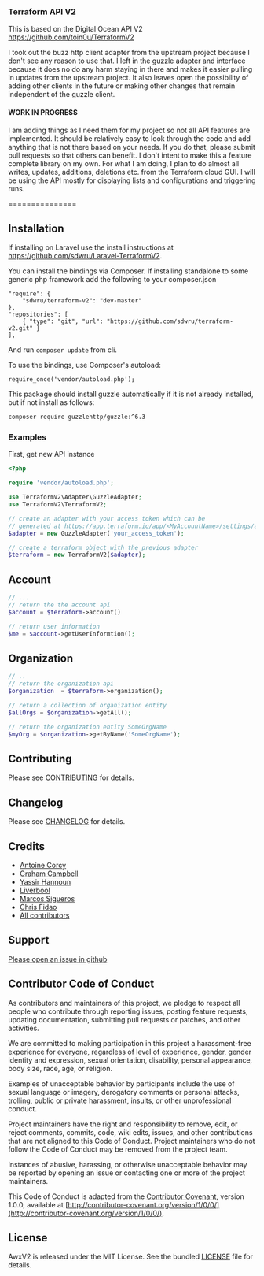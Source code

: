 ### Terraform API V2

This is based on the Digital Ocean API V2
https://github.com/toin0u/TerraformV2

I took out the buzz http client adapter from the upstream project because I don't see any reason to use that.  I left in the guzzle adapter and interface because it does no do any harm staying in there and makes it easier pulling in updates from the upstream project.  It also leaves open the possibility of adding other clients in the future or making other changes that remain independent of the guzzle client.

#### WORK IN PROGRESS

I am adding things as I need them for my project so not all API features are implemented.  It should be relatively easy to look through the code and add anything that is not there based on your needs.  If you do that, please submit pull requests so that others can benefit.  I don't intent to make this a feature complete library on my own.  For what I am doing, I plan to do almost all writes, updates, additions, deletions etc. from the Terraform cloud GUI.  I will be using the API mostly for displaying lists and configurations and triggering runs.

===============

Installation
------------

If installing on Laravel use the install instructions at https://github.com/sdwru/Laravel-TerraformV2.

You can install the bindings via Composer. If installing standalone to some generic php framework add the following to your composer.json
```
"require": {
    "sdwru/terraform-v2": "dev-master"
},
"repositories": [
    { "type": "git", "url": "https://github.com/sdwru/terraform-v2.git" }
],
```
And run `composer update` from cli.

To use the bindings, use Composer's autoload:
```
require_once('vendor/autoload.php');
```

This package should install guzzle automatically if it is not already installed, but if not install as follows:
```bash
composer require guzzlehttp/guzzle:^6.3
```
### Examples

First, get new API instance
```php
<?php

require 'vendor/autoload.php';

use TerraformV2\Adapter\GuzzleAdapter;
use TerraformV2\TerraformV2;

// create an adapter with your access token which can be
// generated at https://app.terraform.io/app/<MyAccountName>/settings/authentication-tokens
$adapter = new GuzzleAdapter('your_access_token');

// create a terraform object with the previous adapter
$terraform = new TerraformV2($adapter);
```
Account
-------
```php
// ...
// return the the account api
$account = $terraform->account()

// return user information
$me = $account->getUserInformtion();
````

Organization
------

```php
// ..
// return the organization api
$organization  = $terraform->organization();

// return a collection of organization entity
$allOrgs = $organization->getAll();

// return the organization entity SomeOrgName
$myOrg = $organization->getByName('SomeOrgName');
```

Contributing
------------

Please see [CONTRIBUTING](https://github.com/sdwru/terraform-v2/blob/master/CONTRIBUTING.md) for details.

Changelog
---------

Please see [CHANGELOG](https://github.com/toin0u/terraform-v2/blob/master/CHANGELOG.md) for details.

Credits
-------

* [Antoine Corcy](https://twitter.com/toin0u)
* [Graham Campbell](https://twitter.com/GrahamCampbell)
* [Yassir Hannoun](https://twitter.com/yassirh)
* [Liverbool](https://github.com/liverbool)
* [Marcos Sigueros](https://github.com/alrik11es)
* [Chris Fidao](https://github.com/fideloper)
* [All contributors](https://github.com/toin0u/AwxV2/contributors)

Support
-------

[Please open an issue in github](https://github.com/sdwru/terraform-v2/issues)

Contributor Code of Conduct
---------------------------

As contributors and maintainers of this project, we pledge to respect all people
who contribute through reporting issues, posting feature requests, updating
documentation, submitting pull requests or patches, and other activities.

We are committed to making participation in this project a harassment-free
experience for everyone, regardless of level of experience, gender, gender
identity and expression, sexual orientation, disability, personal appearance,
body size, race, age, or religion.

Examples of unacceptable behavior by participants include the use of sexual
language or imagery, derogatory comments or personal attacks, trolling, public
or private harassment, insults, or other unprofessional conduct.

Project maintainers have the right and responsibility to remove, edit, or reject
comments, commits, code, wiki edits, issues, and other contributions that are
not aligned to this Code of Conduct. Project maintainers who do not follow the
Code of Conduct may be removed from the project team.

Instances of abusive, harassing, or otherwise unacceptable behavior may be
reported by opening an issue or contacting one or more of the project
maintainers.

This Code of Conduct is adapted from the [Contributor
Covenant](http:contributor-covenant.org), version 1.0.0, available at
[http://contributor-covenant.org/version/1/0/0/](http://contributor-covenant.org/version/1/0/0/).

License
-------

AwxV2 is released under the MIT License. See the bundled
[LICENSE](https://github.com/sdwru/terraform-v2/blob/master/LICENSE) file for details.
